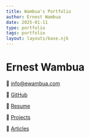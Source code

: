 ```yaml
---
title: Wambua's Portfolio
author: Ernest Wambua
date: 2025-01-11
type: portfolio
tags: portfolio
layout: layouts/base.njk
---
```


# Ernest Wambua

  [info@ewambua.com](mailto:info@ewambua.com)

  [GitHub](https://github.com/tallninja)

󰧮  [Resume](https://ewambua.com/resume)

  [Projects](https://ewambua.com/projects)

  [Articles](https://ewambua.com/articles)
